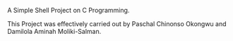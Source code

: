 A Simple Shell Project on C Programming.

This Project was effectively carried out by Paschal Chinonso Okongwu and Damilola Aminah Moliki-Salman. 
